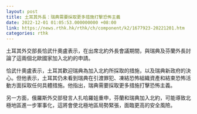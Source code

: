 ```yaml
---
layout: post
title: 土耳其外長：瑞典需要採取更多措施打擊恐怖主義
date: 2022-12-01 01:05:53.000000000 +08:00
link: https://news.rthk.hk/rthk/ch/component/k2/1677923-20221201.htm
categories: rthk
---
```


土耳其外交部長恰武什奧盧表示，在出席北約外長會議期間，與瑞典及芬蘭外長討論了這兩個北歐國家加入北約的申請。

恰武什奧盧表示，土耳其歡迎瑞典為加入北約所採取的措施，以及瑞典新政府的決心。但他表示，土耳其仍未看到瑞典在引渡罪犯、凍結恐怖組織資產和結束恐怖活動方面採取任何具體措施。他指出，瑞典需要採取更多措施打擊恐怖主義。

另一方面，俄羅斯外交部發言人扎哈羅娃重申，芬蘭和瑞典加入北約，可能導致北極地區進一步軍事化，這將會使北極地區局勢緊張，面臨更高的安全風險。
